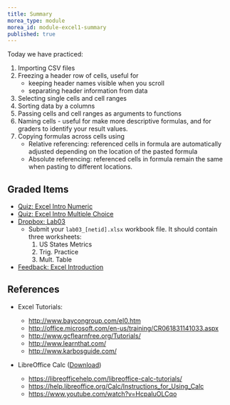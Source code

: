 ```yaml
---
title: Summary
morea_type: module
morea_id: module-excel1-summary
published: true
---
```

Today we have practiced:

1. Importing CSV files
1. Freezing a header row of cells, useful for
   - keeping header names visible when you scroll
   - separating header information from data
2. Selecting single cells and cell ranges
3. Sorting data by a columns
3. Passing cells and cell ranges as arguments to functions
3. Naming cells - useful for make more descriptive formulas, and for graders to identify your result values.
4. Copying formulas across cells using
   - Relative referencing: referenced cells in formula are
     automatically adjusted depending on the location of the pasted
     formula
   - Absolute referencing: referenced cells in formula remain the same
     when pasting to different locations.

<!-- :break section -->
## Graded Items

- [Quiz: Excel Intro Numeric](/ef105/sys.php?f=assess/main&name=quiz03)
- [Quiz: Excel Intro Multiple Choice](/ef105/sys.php?f=assess/main&name=quiz03mc)
- [Dropbox: Lab03](/ef105-2020-01/sys.php?f=dropbox/main&pid=Lab03)
  - Submit your `lab03_[netid].xlsx` workbook file. It should contain three worksheets:
    1. US States Metrics
	2. Trig. Practice
	3. Mult. Table
- [Feedback: Excel Introduction](/ef105/feedback/excel-intro.php)

<!-- :break section -->
## References

- Excel Tutorials:
  - http://www.baycongroup.com/el0.htm
  - http://office.microsoft.com/en-us/training/CR061831141033.aspx
  - http://www.gcflearnfree.org/Tutorials/
  - http://www.learnthat.com/
  - http://www.karbosguide.com/

- LibreOffice Calc ([Download](https://www.libreoffice.org/download/download/))
  - https://libreofficehelp.com/libreoffice-calc-tutorials/
  - https://help.libreoffice.org/Calc/Instructions_for_Using_Calc
  - https://www.youtube.com/watch?v=HcpaIuOLCqo

